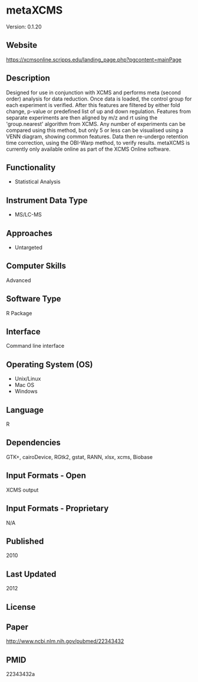 # metaXCMS
Version: 0.1.20

## Website
https://xcmsonline.scripps.edu/landing_page.php?pgcontent=mainPage

## Description
Designed for use in conjunction with XCMS and performs meta (second order) analysis for data reduction. Once data is loaded, the control group for each experiment is verified. After this features are filtered by either fold change, p-value or predefined list of up and down regulation. Features from separate experiments are then aligned by m/z and rt using the 'group.nearest' algorithm from XCMS. Any number of experiments can be compared using this method, but only 5 or less can be visualised using a VENN diagram, showing common features. Data then re-undergo retention time correction, using the OBI-Warp method, to verify results. metaXCMS is currently only available online as part of the XCMS Online software.

## Functionality
- Statistical Analysis

## Instrument Data Type
- MS/LC-MS

## Approaches
- Untargeted

## Computer Skills
Advanced

## Software Type
R Package

## Interface
Command line interface

## Operating System (OS)
- Unix/Linux
- Mac OS
- Windows

## Language
R

## Dependencies
GTK+, cairoDevice, RGtk2, gstat, RANN, xlsx, xcms, Biobase

## Input Formats - Open
XCMS output

## Input Formats - Proprietary
N/A

## Published
2010

## Last Updated
2012

## License

## Paper
http://www.ncbi.nlm.nih.gov/pubmed/22343432

## PMID
22343432a
